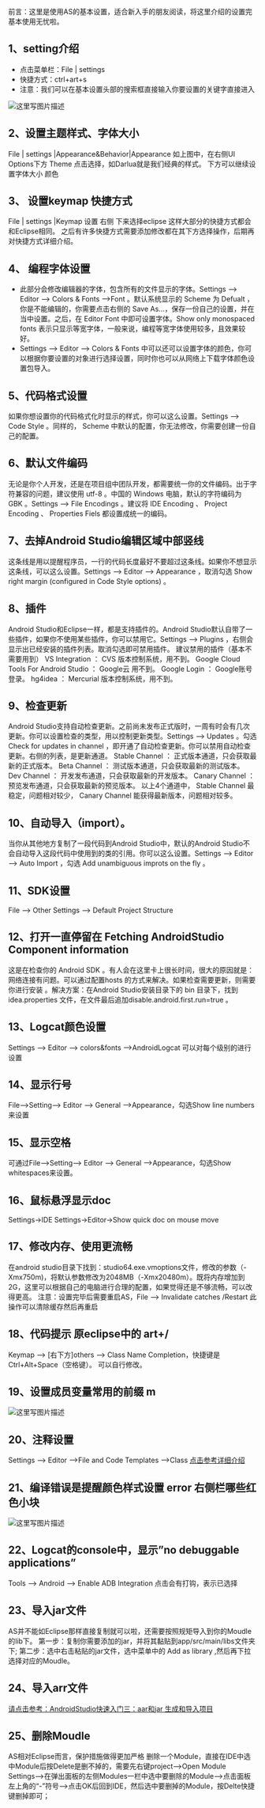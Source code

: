 前言：这里是使用AS的基本设置，适合新入手的朋友阅读，将这里介绍的设置完基本使用无忧啦。

1、setting介绍
-----------

 - 点击菜单栏：File | settings    
 -  快捷方式：ctrl+art+s   
 - 注意：我们可以在基本设置头部的搜索框直接输入你要设置的关键字直接进入

![这里写图片描述](http://7xoq4d.com1.z0.glb.clouddn.com/asImage%203.png?attname=&e=1448790863&token=dDQYTry5zke_2YwAfs6GWn4lbjAOS7r4b3iCX-Kc:2mUky4wGSZJggKkPKcJoxgl3F0w)

2、设置主题样式、字体大小
-------------

  File | settings |Appearance&Behavior|Appearance  如上图中，在右侧UI Options下方
  Theme 点击选择，如Darlua就是我们经典的样式。
  下方可以继续设置字体大小 颜色
 

3、 设置keymap 快捷方式
----------------

File | settings |Keymap 设置
右侧 下来选择eclipse 这样大部分的快捷方式都会和Eclipse相同。
之后有许多快捷方式需要添加修改都在其下方选择操作，后期再对快捷方式详细介绍。

4、 编程字体设置
---------

 - 此部分会修改编辑器的字体，包含所有的文件显示的字体。Settings --> Editor --> Colors & Fonts -->Font 。默认系统显示的 Scheme 为 Defualt ，你是不能编辑的，你需要点击右侧的 Save As...，保存一份自己的设置，并在当中设置。之后，在 Editor Font 中即可设置字体。Show only monospaced fonts
   表示只显示等宽字体，一般来说，编程等宽字体使用较多，且效果较好。
 - Settings --> Editor --> Colors & Fonts
   中可以还可以设置字体的颜色，你可以根据你要设置的对象进行选择设置，同时你也可以从网络上下载字体颜色设置包导入。

5、代码格式设置
--------

如果你想设置你的代码格式化时显示的样式，你可以这么设置。Settings --> Code Style 。同样的， Scheme 中默认的配置，你无法修改，你需要创建一份自己的配置。

6、默认文件编码
--------

无论是你个人开发，还是在项目组中团队开发，都需要统一你的文件编码。出于字符兼容的问题，建议使用 utf-8 。中国的 Windows 电脑，默认的字符编码为 GBK 。Settings --> File Encodings 。建议将 IDE Encoding 、 Project Encoding 、 Properties Fiels 都设置成统一的编码。

7、去掉Android Studio编辑区域中部竖线
--------------------------

这条线是用以提醒程序员，一行的代码长度最好不要超过这条线。如果你不想显示这条线，可以这么设置。Settings --> Editor --> Appearance ，取消勾选 Show right margin (configured in Code Style options) 。

8、插件
----

Android Studio和Eclipse一样，都是支持插件的。Android Studio默认自带了一些插件，如果你不使用某些插件，你可以禁用它。Settings --> Plugins ，右侧会显示出已经安装的插件列表。取消勾选即可禁用插件。 
建议禁用的插件（基本不需要用到）
VS Integration ： CVS 版本控制系统，用不到。
Google Cloud Tools For Android Studio ： Google云 用不到。
Google Login ： Google账号登录。
hg4idea ： Mercurial 版本控制系统，用不到。

9、检查更新
------

Android Studio支持自动检查更新。之前尚未发布正式版时，一周有时会有几次更新。你可以设置检查的类型，用以控制更新类型。Settings --> Updates 。勾选 Check for updates in channel ，即开通了自动检查更新。你可以禁用自动检查更新。右侧的列表，是更新通道。
Stable Channel ： 正式版本通道，只会获取最新的正式版本。
Beta Channel ： 测试版本通道，只会获取最新的测试版本。
Dev Channel ： 开发发布通道，只会获取最新的开发版本。
Canary Channel ： 预览发布通道，只会获取最新的预览版本。
以上4个通道中， Stable Channel 最稳定，问题相对较少， Canary Channel 能获得最新版本，问题相对较多。

10、自动导入（import）。
----------------

当你从其他地方复制了一段代码到Android Studio中，默认的Android Studio不会自动导入这段代码中使用到的类的引用。你可以这么设置。Settings --> Editor --> Auto Import ，勾选 Add unambiguous improts on the fly 。

11、SDK设置
--------

File --> Other Settings --> Default Project Structure

12、打开一直停留在 Fetching AndroidStudio Component information
-------------------------------------------------------

这是在检查你的 Android SDK 。有人会在这里卡上很长时间，很大的原因就是：网络连接有问题。可以通过配置hosts 的方式来解决。如果检查需要更新，则需要你进行安装 。解决方案：在Android Studio安装目录下的 bin 目录下，找到 idea.properties 文件，在文件最后追加disable.android.first.run=true 。

13、Logcat颜色设置
-------------

Settings --> Editor --> colors&fonts -->AndroidLogcat 
可以对每个级别的进行设置

14、显示行号
-------

File-->Setting--> Editor --> General -->Appearance，勾选Show line numbers来设置

15、显示空格
-------

可通过File-->Setting--> Editor --> General -->Appearance，勾选Show whitespaces来设置。

16、鼠标悬浮显示doc
------------

Settings->IDE Settings->Editor->Show quick doc on mouse move

17、修改内存、使用更流畅
-------------

在android studio目录下找到：studio64.exe.vmoptions文件，修改的参数（-Xmx750m)，将默认参数修改为2048MB（-Xmx20480m）。既将内存增加到2G，这里可以根据自己的电脑进行合理的配置，如果觉得还是不够流畅，可以改得更高。
注意：设置完毕后需要重启AS，File --> Invalidate catches /Restart
此操作可以清除缓存然后再重启

18、代码提示 原eclipse中的 art+/
------------------------

Keymap --> [右下方]others --> Class Name Completion，快捷键是Ctrl+Alt+Space（空格键）。
可以自行修改。

19、设置成员变量常用的前缀 m
----------------

![这里写图片描述](http://7xoq4d.com1.z0.glb.clouddn.com/asImage%204.png?attname=&e=1448797207&token=dDQYTry5zke_2YwAfs6GWn4lbjAOS7r4b3iCX-Kc:uJc6dg5TNZZCwgQooWd149fDyFY)

20、注释设置
-------

Settings --> Editor -->File and Code Templates  -->Class
[点击参考详细介绍](http://jingyan.baidu.com/article/e6c8503c7195b7e54f1a1898.html)

21、编译错误是提醒颜色样式设置 error 右侧栏哪些红色小块
--------------------------------

![这里写图片描述](http://7xoq4d.com1.z0.glb.clouddn.com/asImage%205.png?attname=&e=1448798083&token=dDQYTry5zke_2YwAfs6GWn4lbjAOS7r4b3iCX-Kc:3bFNj-VQ19B1IHCIKDRwTylKMKs)

22、Logcat的console中，显示”no debuggable applications”
-------------------------------------------------

 Tools --> Android --> Enable ADB Integration 点击会有打钩，表示已选择
 

23、导入jar文件
----------

AS并不能如Eclipse那样直接复制就可以啦，还需要按照规矩导入到你的Moudle的lib下。
第一步：复制你需要添加的jar，并将其黏贴到app/src/main/libs文件夹下;
第二步：选中右击粘贴的jar文件，选中菜单中的 Add as library ,然后再下拉选择对应的Moudle。

24、导入arr文件
----------

[请点击参考：AndroidStudio快速入门三：aar和jar 生成和导入项目](http://blog.csdn.net/jf_1994/article/details/50084349)


25、删除Moudle
-----------

AS相对Eclipse而言，保护措施做得更加严格
删除一个Module，直接在IDE中选中Module后按Delete是删不掉的，需要先右键project-->Open Module Settings-->在弹出面板的左侧Modules一栏中选中要删除的Module-->点击面板左上角的“-”符号-->点击OK后回到IDE，然后选中要删掉的Module，按Delte快捷键删掉即可；